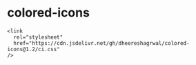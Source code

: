 # colored-icons
    <link
      rel="stylesheet"
      href="https://cdn.jsdelivr.net/gh/dheereshagrwal/colored-icons@1.2/ci.css"
    />
